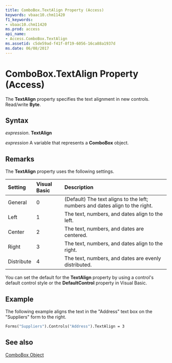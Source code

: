 ```yaml
---
title: ComboBox.TextAlign Property (Access)
keywords: vbaac10.chm11420
f1_keywords:
- vbaac10.chm11420
ms.prod: access
api_name:
- Access.ComboBox.TextAlign
ms.assetid: c5de59ad-f41f-8f19-6056-16ca88a1937d
ms.date: 06/08/2017
---
```



# ComboBox.TextAlign Property (Access)

The  **TextAlign** property specifies the text alignment in new controls. Read/write **Byte**.


## Syntax

 _expression_. **TextAlign**

 _expression_ A variable that represents a **ComboBox** object.


## Remarks

The  **TextAlign** property uses the following settings.



|**Setting**|**Visual Basic**|**Description**|
|:-----|:-----|:-----|
|General|0|(Default) The text aligns to the left; numbers and dates align to the right.|
|Left|1|The text, numbers, and dates align to the left.|
|Center|2|The text, numbers, and dates are centered.|
|Right|3|The text, numbers, and dates align to the right.|
|Distribute|4|The text, numbers, and dates are evenly distributed.|
You can set the default for the  **TextAlign** property by using a control's default control style or the **DefaultControl** property in Visual Basic.


## Example

The following example aligns the text in the "Address" text box on the "Suppliers" form to the right.


```vb
Forms("Suppliers").Controls("Address").TextAlign = 3
```


## See also


[ComboBox Object](Access.ComboBox.md)

